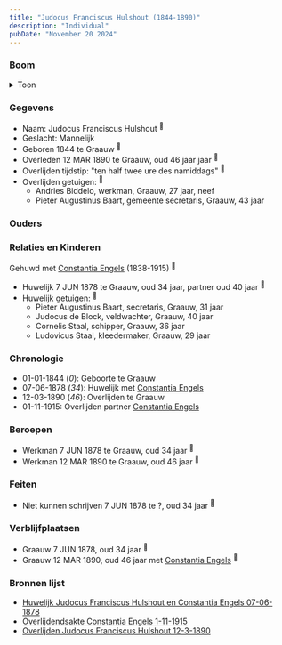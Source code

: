 ```yaml
---
title: "Judocus Franciscus Hulshout (1844-1890)"
description: "Individual"
pubDate: "November 20 2024"
---
```


### Boom
<details><summary>Toon</summary>

![test](https://www.plantuml.com/plantuml/svg/ZP9FQy904CNl-oc6UkX9I8mI5H6hcBP2RIbjhxB9JfCbcrtPsLH4yjsx_lTKUXjcttlpux4JSjowkbACIgdNtF8AKfwLkJMr5ZEZZ0LdkIR_XDgnGWg4JDfCuN76QkssK66LegNZYXnQD6wxHdQJcYbE13i605DZ1TgFGcQbHgBHgE9IZySGiOQnUtWxd2B6ZfQxHIrCLXCadYEJj1-VQaM5gTqTS8Bd8EXqUd29QSsZf9TC_QtTjqGb6XWDKvvkLwbnJk5m366_suL7otczkT5GMIkrubgiCck8KkFXzk8El3oyUyyWE7kQ2zlCQD-WTfB3NEUew4mKX5s0LZATH_FeJvAe3rFyyOtfVw30ylKBma7OkvASG4R33GeXTUvbCIm-bpuwxXze4ayJnz1ICY_S5fKo6q_Ki5DlxVP9mKxOrmMRe1R-S_m2)
</details>

### Gegevens
- Naam: Judocus Franciscus Hulshout <sup><a href="../s00377/" style="text-decoration:none" title="Huwelijk Judocus Franciscus Hulshout en Constantia Engels 07-06-1878">:link:</a></sup>
- Geslacht: Mannelijk
- Geboren 1844 te Graauw <sup><a href="../s00377/" style="text-decoration:none" title="Huwelijk Judocus Franciscus Hulshout en Constantia Engels 07-06-1878">:link:</a></sup>
- Overleden 12 MAR 1890 te Graauw, oud 46 jaar jaar <sup><a href="../s00378/" style="text-decoration:none" title="Overlijden Judocus Franciscus Hulshout 12-3-1890">:link:</a></sup>
- Overlijden tijdstip: "ten half twee ure des namiddags" <sup><a href="../s00378/" style="text-decoration:none" title="Overlijden Judocus Franciscus Hulshout 12-3-1890">:link:</a></sup>
- Overlijden getuigen: <sup><a href="../s00378/" style="text-decoration:none" title="Overlijden Judocus Franciscus Hulshout 12-3-1890">:link:</a></sup>
  - Andries Biddelo, werkman, Graauw, 27 jaar, neef
  - Pieter Augustinus Baart, gemeente secretaris, Graauw, 43 jaar

### Ouders

### Relaties en Kinderen

Gehuwd met [Constantia Engels](../i00014/) (1838-1915) <sup><a href="../s00377/" style="text-decoration:none" title="Huwelijk Judocus Franciscus Hulshout en Constantia Engels 07-06-1878">:link:</a></sup>
- Huwelijk 7 JUN 1878 te Graauw, oud 34 jaar, partner oud 40 jaar <sup><a href="../s00377/" style="text-decoration:none" title="Huwelijk Judocus Franciscus Hulshout en Constantia Engels 07-06-1878">:link:</a></sup>
- Huwelijk getuigen:  <sup><a href="../s00377/" style="text-decoration:none" title="Huwelijk Judocus Franciscus Hulshout en Constantia Engels 07-06-1878">:link:</a></sup>
  - Pieter Augustinus Baart, secretaris, Graauw, 31 jaar
  - Judocus de Block, veldwachter, Graauw, 40 jaar
  - Cornelis Staal, schipper, Graauw, 36 jaar
  - Ludovicus Staal, kleedermaker, Graauw, 29 jaar

### Chronologie
- 01-01-1844 (<i>0</i>): Geboorte te Graauw
- 07-06-1878 (<i>34</i>): Huwelijk met [Constantia Engels](../i00014/)
- 12-03-1890 (<i>46</i>): Overlijden te Graauw
- 01-11-1915: Overlijden partner [Constantia Engels](../i00014/)

### Beroepen
- Werkman 7 JUN 1878 te Graauw, oud 34 jaar <sup><a href="../s00377/" style="text-decoration:none" title="Huwelijk Judocus Franciscus Hulshout en Constantia Engels 07-06-1878">:link:</a></sup>
- Werkman 12 MAR 1890 te Graauw, oud 46 jaar <sup><a href="../s00378/" style="text-decoration:none" title="Overlijden Judocus Franciscus Hulshout 12-3-1890">:link:</a></sup>

### Feiten
- Niet kunnen schrijven 7 JUN 1878 te ?, oud 34 jaar <sup><a href="../s00377/" style="text-decoration:none" title="Huwelijk Judocus Franciscus Hulshout en Constantia Engels 07-06-1878">:link:</a></sup>

### Verblijfplaatsen
- Graauw  7 JUN 1878, oud 34 jaar  <sup><a href="../s00377/" style="text-decoration:none" title="Huwelijk Judocus Franciscus Hulshout en Constantia Engels 07-06-1878">:link:</a></sup>
- Graauw  12 MAR 1890, oud 46 jaar met [Constantia Engels](../i00014/) <sup><a href="../s00378/" style="text-decoration:none" title="Overlijden Judocus Franciscus Hulshout 12-3-1890">:link:</a></sup>

### Bronnen lijst
- [Huwelijk Judocus Franciscus Hulshout en Constantia Engels 07-06-1878](../s00377/)
- [Overlijdendsakte Constantia Engels 1-11-1915](../s00027/)
- [Overlijden Judocus Franciscus Hulshout 12-3-1890](../s00378/)